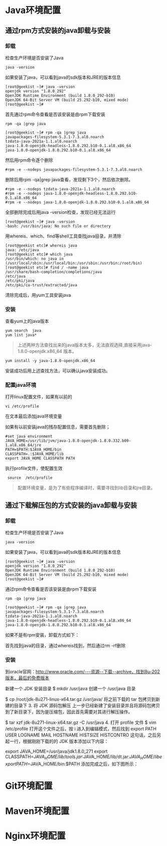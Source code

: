 # Java环境配置




## 通过rpm方式安装的java卸载与安装

### 卸载

检查生产环境是否安装了Java

```
java -version
```
如果安装了java，可以看到java的sdk版本和JRE的版本信息

```
[root@geekist ~]# java -version
openjdk version "1.8.0_292"
OpenJDK Runtime Environment (build 1.8.0_292-b10)
OpenJDK 64-Bit Server VM (build 25.292-b10, mixed mode)
[root@geekist ~]#
```

首先通过rpm命令查看是否该安装是由rpm下载安装

```
rpm -qa |grep java
```

```
[root@geekist ~]# rpm -qa |grep java
javapackages-filesystem-5.3.1-7.3.al8.noarch
tzdata-java-2021a-1.1.al8.noarch
java-1.8.0-openjdk-headless-1.8.0.292.b10-0.1.al8.x86_64
java-1.8.0-openjdk-1.8.0.292.b10-0.1.al8.x86_64
```

然后用rpm命令逐个删除

```
#rpm -e --nodeps javapackages-filesystem-5.3.1-7.3.al8.noarch
```

删除后用rpm -qa|grep java查看，发现剩下3个，然后依次删除。

```
#rpm -e --nodeps tzdata-java-2021a-1.1.al8.noarch
#rpm -e --nodeps java-1.8.0-openjdk-headless-1.8.0.292.b10-0.1.al8.x86_64
#rpm -e --nodeps java-1.8.0-openjdk-1.8.0.292.b10-0.1.al8.x86_64
```

全部删除完成后用java -version检查，发现已经无法运行
```
[root@geekist ~]# java -version
-bash: /usr/bin/java: No such file or directory
```
用whereis、which、find等shell工具查找java目录，并清除

```
[root@geekist etc]# whereis java
java: /etc/java
[root@geekist etc]# which java
/usr/bin/which: no java in (/usr/local/sbin:/usr/local/bin:/usr/sbin:/usr/bin:/root/bin)
[root@geekist etc]# find / -name java
/usr/share/bash-completion/completions/java
/etc/java
/etc/pki/java
/etc/pki/ca-trust/extracted/java
```

清除完成后，用yum工具安装java


### 安装

查看yum上的java版本

```
yum search  java
yum list java*
```
>上述两种方法查找出来的java版本太多，无法直观选择,直接采用java-1.8.0-openjdk.x86_64 版本。

```
yum install -y java-1.8.0-openjdk.x86_64
```

安装成功后用上述查找方法，可以确认java安装成功。

### 配置java环境

打开linux配置文件，如果有以前的

```
vi /etc/profile
```

在文本最后添加java环境变量

如果有以前安装java的残存配置信息，需要首先删除；

```
#set java environment
JAVA_HOME=/usr/lib/jvm/java-1.8.0-openjdk-1.8.0.332.b09-1.al8.x86_64/jre
PATH=$PATH:$JAVA_HOME/bin
CLASSPATH=.:$JAVA_HOME/lib
export JAVA_HOME CLASSPATH PATH
```

执行profile文件，使配置生效

```
 source  /etc/profile
```

>配置环境变量，是为了有些程序编译时，需要寻找到lib目录和jre目录。


## 通过下载解压包的方式安装的java卸载与安装


### 卸载

检查生产环境是否安装了Java

```
java -version
```
如果安装了java，可以看到java的sdk版本和JRE的版本信息

```
[root@geekist ~]# java -version
openjdk version "1.8.0_292"
OpenJDK Runtime Environment (build 1.8.0_292-b10)
OpenJDK 64-Bit Server VM (build 25.292-b10, mixed mode)
[root@geekist ~]#
```
通过rpm命令查看是否该安装是由rpm下载安装

```
rpm -qa |grep java
```

```
[root@geekist ~]# rpm -qa |grep java
javapackages-filesystem-5.3.1-7.3.al8.noarch
tzdata-java-2021a-1.1.al8.noarch
java-1.8.0-openjdk-headless-1.8.0.292.b10-0.1.al8.x86_64
java-1.8.0-openjdk-1.8.0.292.b10-0.1.al8.x86_64
```
如果不是有rpm安装，卸载方式如下：

首先找到java的目录，通过whereis找到，然后通过rm -rf删除

### 安装

到oracle官网：http://www.oracle.com/---资源--下载--archive，找到8u-202版本，最后的免费版本

新建一个 JDK 安装目录
$ mkdir /usr/java
创建一个 /usr/java 目录

$ cp /root/jdk-8u271-linux-x64.tar.gz /usr/java/
将之前下载的 tar 包拷贝到新建的目录下
3. 将 JDK 源码包解压
上一步已经新建了安装目录并且将源码包拷贝到了新目录下，因为是压缩包，因此首先需要对其进行解压操作。

$ tar xzf jdk-8u271-linux-x64.tar.gz -C /usr/java
4. 打开 profile 文件
$ vim /etc/profile
打开这个文件之后，按 i 进入到编辑模式，然后找到 export PATH USER LOGNAME MAIL HOSTNAME HISTSIZE HISTCONTRO 这句话，之后另起一行，根据刚刚下载的的 JDK 版本添加以下内容：

export JAVA_HOME=/usr/java/jdk1.8.0_271
export CLASSPATH=$JAVA_HOME/lib/tools.jar:$JAVA_HOME/lib/dt.jar:$JAVA_HOME/lib
export PATH=$JAVA_HOME/bin:$PATH
添加完成之后，如下图所示：










# Git环境配置

# Maven环境配置

# Nginx环境配置